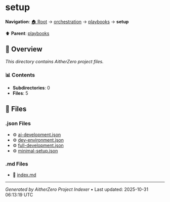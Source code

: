 # setup

**Navigation**: [🏠 Root](../../../index.md) → [orchestration](../../index.md) → [playbooks](../index.md) → **setup**

⬆️ **Parent**: [playbooks](../index.md)

## 📖 Overview

*This directory contains AitherZero project files.*

### 📊 Contents

- **Subdirectories**: 0
- **Files**: 5

## 📄 Files

### .json Files

- ⚙️ [ai-development.json](./ai-development.json)
- ⚙️ [dev-environment.json](./dev-environment.json)
- ⚙️ [full-development.json](./full-development.json)
- ⚙️ [minimal-setup.json](./minimal-setup.json)

### .md Files

- 📝 [index.md](./index.md)

---

*Generated by AitherZero Project Indexer* • Last updated: 2025-10-31 06:13:19 UTC

